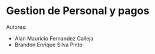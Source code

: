# Gestion de Personal y pagos

Autores:
- Alan Mauricio Fernandez Calleja
- Brandon Enrique Silva Pinto
